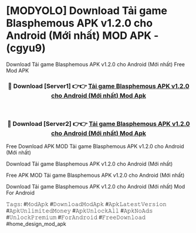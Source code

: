 # [MODYOLO] Download Tải game Blasphemous APK v1.2.0 cho Android (Mới nhất) MOD APK - (cgyu9)
Download Tải game Blasphemous APK v1.2.0 cho Android (Mới nhất) Free Mod APK

<div align="center">
<h3>🔴 Download [Server1] 👉👉 <a href="https://apk-comot.site?title=Tải_game_Blasphemous_APK_v1.2.0_cho_Android_(Mới_nhất)">Tải game Blasphemous APK v1.2.0 cho Android (Mới nhất) Mod Apk</a></h3><br>

<h3>🔴 Download [Server2] 👉👉 <a href="https://apk-comot.site?title=Tải_game_Blasphemous_APK_v1.2.0_cho_Android_(Mới_nhất)">Tải game Blasphemous APK v1.2.0 cho Android (Mới nhất) Mod Apk</a></h3>
</div>


Free Download APK MOD Tải game Blasphemous APK v1.2.0 cho Android (Mới nhất)

Download Tải game Blasphemous APK v1.2.0 cho Android (Mới nhất) 

Free APK MOD Tải game Blasphemous APK v1.2.0 cho Android (Mới nhất) 

Download Tải game Blasphemous APK v1.2.0 cho Android (Mới nhất) Mod For Android

𝚃𝚊𝚐𝚜: #𝙼𝚘𝚍𝙰𝚙𝚔 #𝙳𝚘𝚠𝚗𝚕𝚘𝚊𝚍𝙼𝚘𝚍𝙰𝚙𝚔 #𝙰𝚙𝚔𝙻𝚊𝚝𝚎𝚜𝚝𝚅𝚎𝚛𝚜𝚒𝚘𝚗 #𝙰𝚙𝚔𝚄𝚗𝚕𝚒𝚖𝚒𝚝𝚎𝚍𝙼𝚘𝚗𝚎𝚢 #𝙰𝚙𝚔𝚄𝚗𝚕𝚘𝚌𝚔𝙰𝚕𝚕 #𝙰𝚙𝚔𝙽𝚘𝙰𝚍𝚜 #𝚄𝚗𝚕𝚘𝚌𝚔𝙿𝚛𝚎𝚖𝚒𝚞𝚖 #𝙵𝚘𝚛𝙰𝚗𝚍𝚛𝚘𝚒𝚍 #𝙵𝚛𝚎𝚎𝙳𝚘𝚠𝚗𝚕𝚘𝚊𝚍 #home_design_mod_apk